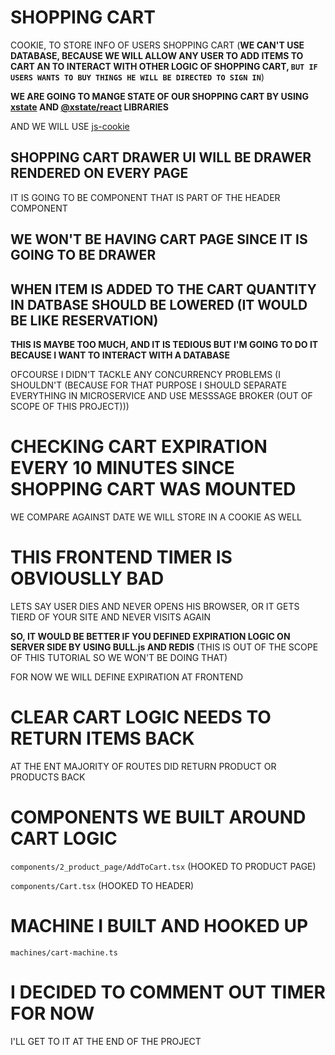 # SHOPPING CART

COOKIE, TO STORE INFO OF USERS SHOPPING CART (**WE CAN'T USE DATABASE, BECAUSE WE WILL ALLOW ANY USER TO ADD ITEMS TO CART AN TO INTERACT WITH OTHER LOGIC OF SHOPPING CART, `BUT IF USERS WANTS TO BUY THINGS HE WILL BE DIRECTED TO SIGN IN`**)

**WE ARE GOING TO MANGE STATE OF OUR SHOPPING CART BY USING [xstate](https://www.npmjs.com/package/xstate) AND [@xstate/react](https://www.npmjs.com/package/@xstate/react) LIBRARIES**

AND WE WILL USE [js-cookie](https://www.npmjs.com/package/js-cookie)

## SHOPPING CART DRAWER UI WILL BE DRAWER RENDERED ON EVERY PAGE

IT IS GOING TO BE COMPONENT THAT IS PART OF THE HEADER COMPONENT

## WE WON'T BE HAVING CART PAGE SINCE IT IS GOING TO BE DRAWER

## WHEN ITEM IS ADDED TO THE CART QUANTITY IN DATBASE SHOULD BE LOWERED (IT WOULD BE LIKE RESERVATION)

**THIS IS MAYBE TOO MUCH, AND IT IS TEDIOUS BUT I'M GOING TO DO IT BECAUSE I WANT TO INTERACT WITH A DATABASE**

OFCOURSE I DIDN'T TACKLE ANY CONCURRENCY PROBLEMS (I SHOULDN'T (BECAUSE FOR THAT PURPOSE I SHOULD SEPARATE EVERYTHING IN MICROSERVICE AND USE MESSSAGE BROKER (OUT OF SCOPE OF THIS PROJECT)))

# CHECKING CART EXPIRATION EVERY 10 MINUTES SINCE SHOPPING CART WAS MOUNTED

WE COMPARE AGAINST DATE WE WILL STORE IN A COOKIE AS WELL

# THIS FRONTEND TIMER IS OBVIOUSLLY BAD

LETS SAY USER DIES AND NEVER OPENS HIS BROWSER, OR IT GETS TIERD OF YOUR SITE AND NEVER VISITS AGAIN

**SO, IT WOULD BE BETTER IF YOU DEFINED EXPIRATION LOGIC ON SERVER SIDE BY USING BULL.js AND REDIS** (THIS IS OUT OF THE SCOPE OF THIS TUTORIAL SO WE WON'T BE DOING THAT)

FOR NOW WE WILL DEFINE EXPIRATION AT FRONTEND

# CLEAR CART LOGIC NEEDS TO RETURN ITEMS BACK

AT THE ENT MAJORITY OF ROUTES DID RETURN PRODUCT OR PRODUCTS BACK

# COMPONENTS WE BUILT AROUND CART LOGIC

`components/2_product_page/AddToCart.tsx` (HOOKED TO PRODUCT PAGE)

`components/Cart.tsx` (HOOKED TO HEADER)

# MACHINE I BUILT AND HOOKED UP

`machines/cart-machine.ts`

# I DECIDED TO COMMENT OUT TIMER FOR NOW

I'LL GET TO IT AT THE END OF THE PROJECT